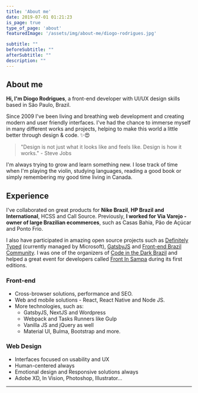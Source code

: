 ```yaml
---
title: 'About me'
date: 2019-07-01 01:21:23
is_page: true
type_of_page: 'about'
featuredImage: '/assets/img/about-me/diogo-rodrigues.jpg'

subtitle: ""
beforeSubtitle: ""
afterSubtitle: ""
description: ""
---
```


## About me

<p class="text-hilight"><strong>Hi, I'm Diogo Rodrigues</strong>, a front-end developer with UI/UX design skills based in São Paulo, Brazil.</p>

Since 2009 I've been living and breathing web development and creating modern and user friendly interfaces. I've had the chance to immerse myself in many different works and projects, helping to make this world a little better through design & code. ✨😍

> "Design is not just what it looks like and feels like. Design is how it works." - Steve Jobs

I'm always trying to grow and learn something new. I lose track of time when I'm playing the violin, studying languages, reading a good book or simply remembering my good time living in Canada.

## Experience

I've collaborated on great products for <strong>Nike Brazil</strong>, <strong>HP Brazil and International</strong>, HCSS and Call Source. Previously, <strong>I worked for Via Varejo - owner of large Brazilian ecommerces</strong>, such as Casas Bahia, Pão de Açúcar and Ponto Frio.

I also have participated in amazing open source projects such as [Definitely Typed](https://github.com/DefinitelyTyped) (currently managed by Microsoft), [GatsbyJS](https://www.gatsbyjs.org/starters/diogorodrigues/iceberg-gatsby-multilang/) and [Front-end Brazil Community](https://github.com/frontendbr). I was one of the organizers of [Code in the Dark Brazil](http://codeinthedark.com.br/) and helped a great event for developers called [Front In Sampa](https://www.frontinsampa.com.br/) during its first editions.

### Front-end

- Cross-browser solutions, performance and SEO.
- Web and mobile solutions - React, React Native and Node JS.
- More technologies, such as:
  - GatsbyJS, NextJS and Wordpress
  - Webpack and Tasks Runners like Gulp
  - Vanilla JS and jQuery as well
  - Material UI, Bulma, Bootstrap and more.


### Web Design

- Interfaces focused on usability and UX
- Human-centered always
- Emotional design and Responsive solutions always
- Adobe XD, In Vision, Photoshop, Illustrator...

---
